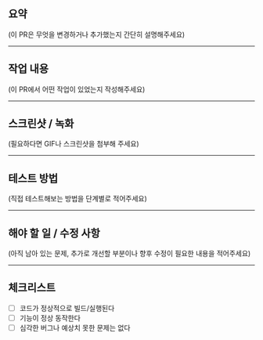 ## 요약
(이 PR은 무엇을 변경하거나 추가했는지 간단히 설명해주세요)

---

## 작업 내용
(이 PR에서 어떤 작업이 있었는지 작성해주세요)

---

## 스크린샷 / 녹화
(필요하다면 GIF나 스크린샷을 첨부해 주세요)

---

## 테스트 방법
(직접 테스트해보는 방법을 단계별로 적어주세요) 

---

## 해야 할 일 / 수정 사항
(아직 남아 있는 문제, 추가로 개선할 부분이나 향후 수정이 필요한 내용을 적어주세요)

---

## 체크리스트

- [ ] 코드가 정상적으로 빌드/실행된다
- [ ] 기능이 정상 동작한다
- [ ] 심각한 버그나 예상치 못한 문제는 없다
